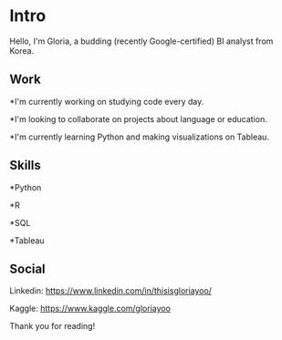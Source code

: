 # Intro
Hello, I'm Gloria, a budding (recently Google-certified) BI analyst from Korea.
## Work
*I'm currently working on studying code every day.

*I'm looking to collaborate on projects about language or education.

*I'm currently learning Python and making visualizations on Tableau.
## Skills
*Python

*R

*SQL

*Tableau
## Social
Linkedin: https://www.linkedin.com/in/thisisgloriayoo/

Kaggle: https://www.kaggle.com/gloriayoo

Thank you for reading!

